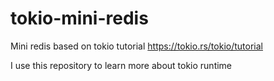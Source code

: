 # tokio-mini-redis
Mini redis based on tokio tutorial https://tokio.rs/tokio/tutorial

I use this repository to learn more about tokio runtime
